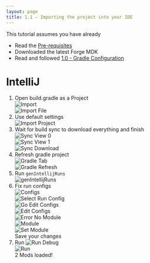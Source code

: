 ```yaml
---
layout: page
title: 1.1 - Importing the project into your IDE
---
```

This tutorial assumes you have already
- Read the [Pre-requisites](https://cadiboo.github.io/tutorials/Pre-requisites)
- Downloaded the latest Forge MDK  
- Read and followed [1.0 - Gradle Configuration](https://cadiboo.github.io/tutorials/1.13.2/forge/1.0-gradle-configuration/)

# IntelliJ
1) Open build.gradle as a Project  
![Import](/tutorials/1.13.2/forge/1.1-importing-project/import.png "Import")  
![Import File](/tutorials/1.13.2/forge/1.1-importing-project/import-file.png "Import File")  
2) Use default settings  
![Import Project](/tutorials/1.13.2/forge/1.1-importing-project/import-project.png "Import Project")  
3) Wait for build sync to download everything and finish  
![Sync View 0](/tutorials/1.13.2/forge/1.1-importing-project/sync-view-0.png "Sync View 0")  
![Sync View 1](/tutorials/1.13.2/forge/1.1-importing-project/sync-view-1.png "Sync View 1")  
![Sync Download](/tutorials/1.13.2/forge/1.1-importing-project/sync-download.png "Sync Download")  
4) Refresh gradle project  
![Gradle Tab](/tutorials/1.13.2/forge/1.1-importing-project/gradle-tab.png "Gradle Tab")  
![Gradle Refresh](/tutorials/1.13.2/forge/1.1-importing-project/gradle-refresh.png "Gradle Refresh")  
5) Run `genIntellijRuns`  
![genIntellijRuns](/tutorials/1.13.2/forge/1.1-importing-project/genIntellijRuns.png "genIntellijRuns")  
6) Fix run configs  
![Configs](/tutorials/1.13.2/forge/1.1-importing-project/configs.png "Configs")  
![Select Run Config](/tutorials/1.13.2/forge/1.1-importing-project/select-run-config.png "Select Run Config")  
![Go Edit Configs](/tutorials/1.13.2/forge/1.1-importing-project/go-edit-configs.png "Go Edit Configs")  
![Edit Configs](/tutorials/1.13.2/forge/1.1-importing-project/edit-configs.png "Edit Configs")  
![Error No Module](/tutorials/1.13.2/forge/1.1-importing-project/error-no-module.png "Error No Module")  
![Module](/tutorials/1.13.2/forge/1.1-importing-project/module.png "Module")  
![Set Module](/tutorials/1.13.2/forge/1.1-importing-project/set-module.png "Set Module")  
Save your changes
7) Run 
![Run Debug](/tutorials/1.13.2/forge/1.1-importing-project/run-debug.png "Run Debug")  
![Run](/tutorials/1.13.2/forge/1.1-importing-project/run.png "Run")  
2 Mods loaded!  
